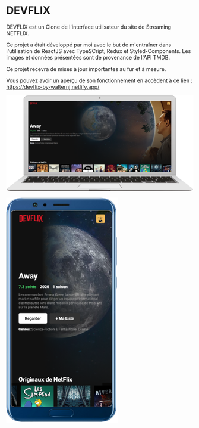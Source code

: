 # DEVFLIX

DEVFLIX est un Clone de l'interface utilisateur du site de Streaming NETFLIX.

Ce projet a était développé par moi avec le but de m'entraîner dans l'utilisation de ReactJS avec TypeSCript, Redux et Styled-Components.
Les images et données présentées sont de provenance de l'API TMDB.

Ce projet recevra de mises à jour importantes au fur et à mesure. 

Vous pouvez avoir un aperçu de son fonctionnement en accèdent à ce lien : https://devflix-by-walternj.netlify.app/

![DEVFLIX](https://github.com/walternj/DEVFLIX/blob/master/Capture.PNG )
  
<img src="https://github.com/walternj/DEVFLIX/blob/master/Capture_mobile.png" width="300" >
